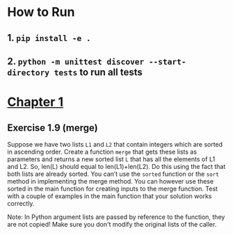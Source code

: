 # How to Run
## 1. `pip install -e .`
## 2. `python -m unittest discover --start-directory tests` to run all tests
# [Chapter 1](https://courses.mooc.fi/org/uh-cs/courses/data-analysis-with-python-2024-2025/chapter-1/python)
## Exercise 1.9 (merge)
Suppose we have two lists `L1` and `L2` that contain integers which are sorted in ascending order. Create a function `merge` that gets these lists as parameters and returns a new sorted list `L` that has all the elements of L1 and L2. So, len(L) should equal to len(L1)+len(L2). Do this using the fact that both lists are already sorted. You can’t use the `sorted` function or the `sort` method in implementing the merge method. You can however use these sorted in the main function for creating inputs to the merge function. Test with a couple of examples in the main function that your solution works correctly.

Note: In Python argument lists are passed by reference to the function, they are not copied! Make sure you don't modify the original lists of the caller.
